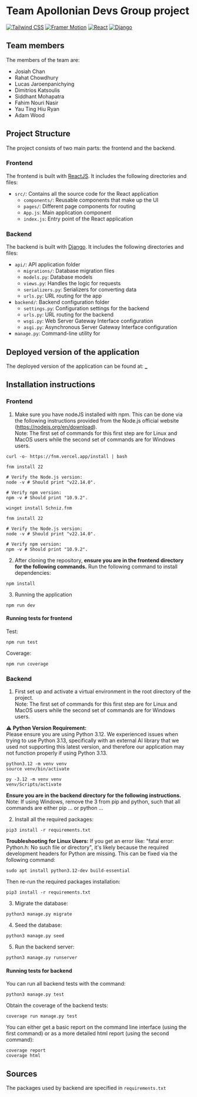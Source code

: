 # Team Apollonian Devs Group project

[![Tailwind CSS](https://img.shields.io/badge/tailwindcss-%2338B2AC.svg?style=for-the-badge&logo=tailwind-css&logoColor=white)](https://tailwindcss.com/) [![Framer Motion](https://img.shields.io/badge/framer--motion-%23fff?style=for-the-badge&logo=framer&logoColor=black)](https://www.framer.com/motion/) [![React](https://img.shields.io/badge/react-%2320232a.svg?style=for-the-badge&logo=react&logoColor=%2361DAFB)](https://reactjs.org/) [![Django](https://img.shields.io/badge/django-%23092E20.svg?style=for-the-badge&logo=django&logoColor=white)](https://www.djangoproject.com/)

## Team members

The members of the team are:

- Josiah Chan
- Rahat Chowdhury
- Lucas Jaroenpanichying
- Dimitrios Katsoulis
- Siddhant Mohapatra
- Fahim Nouri Nasir
- Yau Ting Hiu Ryan
- Adam Wood

## Project Structure

The project consists of two main parts: the frontend and the backend.

### Frontend

The frontend is built with [ReactJS](https://reactjs.org/). It includes the following directories and files:

- `src/`: Contains all the source code for the React application
  - `components/`: Reusable components that make up the UI
  - `pages/`: Different page components for routing
  - `App.js`: Main application component
  - `index.js`: Entry point of the React application

### Backend

The backend is built with [Django](https://www.djangoproject.com/). It includes the following directories and files:

- `api/`: API application folder
  - `migrations/`: Database migration files
  - `models.py`: Database models
  - `views.py`: Handles the logic for requests
  - `serializers.py`: Serializers for converting data
  - `urls.py`: URL routing for the app
- `backend/`: Backend configuration folder
  - `settings.py`: Configuration settings for the backend
  - `urls.py`: URL routing for the backend
  - `wsgi.py`: Web Server Gateway Interface configuration
  - `asgi.py`: Asynchronous Server Gateway Interface configuration
- `manage.py`: Command-line utility for

## Deployed version of the application

The deployed version of the application can be found at: **\_**

## Installation instructions

### Frontend

1. Make sure you have nodeJS installed with npm. This can be done via the following instructions provided from the Node.js official website (https://nodejs.org/en/download).  
   Note: The first set of commands for this first step are for Linux and MacOS users while the second set of commands are for Windows users.
```
curl -o- https://fnm.vercel.app/install | bash

fnm install 22

# Verify the Node.js version:
node -v # Should print "v22.14.0".

# Verify npm version:
npm -v # Should print "10.9.2".
```
```
winget install Schniz.fnm

fnm install 22

# Verify the Node.js version:
node -v # Should print "v22.14.0".

# Verify npm version:
npm -v # Should print "10.9.2".
```
2. After cloning the repository, **ensure you are in the frontend directory for the following commands.** Run the following command to install dependencies:
```
npm install
```
3. Running the application
```
npm run dev
```
#### Running tests for frontend
Test:
```
npm run test
```
Coverage:
```
npm run coverage
```
### Backend 

1. First set up and activate a virtual environment in the root directory of the project.  
   Note: The first set of commands for this first step are for Linux and MacOS users while the second set of commands are for Windows users.

⚠️ **Python Version Requirement:**  
Please ensure you are using Python 3.12. We experienced issues when trying to use Python 3.13, specifically with an external AI library that we used not supporting this latest version, and therefore our application may not function properly if using Python 3.13. 
```
python3.12 -m venv venv
source venv/bin/activate
```
```
py -3.12 -m venv venv
venv/Scripts/activate
```
**Ensure you are in the backend directory for the following instructions.**  
Note: If using Windows, remove the 3 from pip and python, such that all commands are either pip ... or python ...  

2. Install all the required packages:
```
pip3 install -r requirements.txt
```
**Troubleshooting for Linux Users:** If you get an error like: "fatal error: Python.h: No such file or directory", it's likely because the required development headers for Python are missing. This can be fixed via the following command:
```
sudo apt install python3.12-dev build-essential
```
Then re-run the required packages installation:
```
pip3 install -r requirements.txt
```
3. Migrate the database:
```
python3 manage.py migrate
```
4. Seed the database: 
```
python3 manage.py seed
```
5. Run the backend server:
```
python3 manage.py runserver
```

#### Running tests for backend
You can run all backend tests with the command:
```
python3 manage.py test
```
Obtain the coverage of the backend tests:
```
coverage run manage.py test
```
You can either get a basic report on the command line interface (using the first command) or as a more detailed html report (using the second command):
```
coverage report
coverage html
```


## Sources

The packages used by backend are specified in `requirements.txt`
